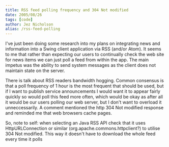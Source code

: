 ```yaml
---
title: RSS feed polling frequency and 304 Not modified
date: 2005/08/26
tags: [code]
author: Jez Nicholson
alias: /rss-feed-polling
---
```

I've just been doing some research into my plans on integrating news and information into a Swing client application via RSS (and/or Atom). It seems to me that rather than expecting our users to continually check the web site for news items we can just poll a feed from within the app. The main impetus was the ability to send system messages as the client does not maintain state on the server.

There is talk about RSS readers bandwidth hogging. Common consensus is that a poll frequency of 1 hour is the most frequent that should be used, but if I want to publish service announcements I would want it to appear fairly quickly so would poll this feed more often, which would be okay as after all it would be our users polling our web server, but I don't want to overload it unneccessarily. A comment mentioned the http 304 Not modified response and reminded me that web browsers cache pages.

So, note to self: when selecting an Java RSS API check that it uses HttpURLConnection or similar (org.apache.commons.httpclient?) to utilise 304 Not modified. This way it doesn't have to download the whole feed every time it polls
